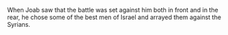 When Joab saw that the battle was set against him both in front and in the rear, he chose some of the best men of Israel and arrayed them against the Syrians.
